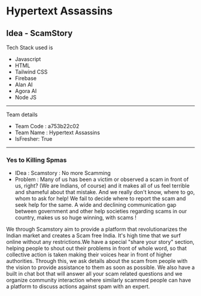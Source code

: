 # Hypertext Assassins 
## Idea - ScamStory

Tech Stack used is 
- Javascript
- HTML
- Tailwind CSS
- Firebase
- Alan AI
- Agora AI
- Node JS

---
 Team details
- Team Code : a753b22c02
- Team Name : Hypertext Assassins
- IsFresher: True

---
### Yes to Killing Spmas

- IDea : Scamstory : No more Scamming
- Problem : Many of us has been a victim or observed a scam in front of us, right? (We are Indians, of course) and it makes all of us feel terrible and shameful about that mistake. And we really don't know, where to go, whom to ask for help! We fail to decide where to report the scam and seek help for the same. A wide and declining communication gap between government and other help societies regarding scams in our country, makes us so huge winning, with scams !

We through Scamstory aim to provide a platform that revolutionarizes the Indian market and creates a Scam free India. It's high time that we surf online without any restrictions.We have a special "share your story" section, helping people to shout out their problems in front of whole word, so that collective action is taken making their voices hear in front of higher authorities. Through this, we ask  details about the scam from people with the vision to provide assistance to them as soon as possible.
We also have a built in chat bot that will answer all your scam related questions and we organize community interaction where similarly  scammed people can have a platform to discuss actions against spam with an expert.

